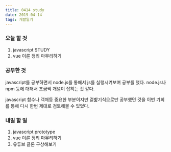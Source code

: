 ```yaml
---
title: 0414 study
date: 2019-04-14
tags: 개발일기
---
```




### 오늘 할 것 
1. javascript STUDY
2. vue 이론 정리 마무리하기

### 공부한 것
javascript를 공부하면서 node.js를 통해서 js를 실행시켜보며 공부를 했다. node.js나 npm 등에 대해서 조금씩 개념이 잡히는 것 같다.

javascript 함수나 객체등 중요한 부분이지만 겉핥기식으로만 공부했던 것을 이번 기회를 통해 다시 한번 제대로 검토해볼 수 있었다.

    
### 내일 할 일
1. javascript prototype
2. vue 이론 정리 마무리하기
3. 유튜브 클론 구상해보기



